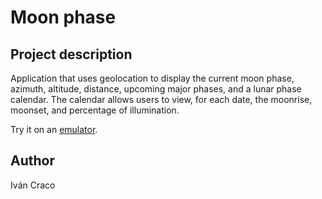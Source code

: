 <h1>Moon phase</h1>
<h2>Project description</h2>
<p>Application that uses geolocation to display the current moon phase, azimuth, altitude, distance, upcoming major phases, and a lunar phase calendar. 
The calendar allows users to view, for each date, the moonrise, moonset, and percentage of illumination.</h2>
<p>Try it on an <a href="https://appetize.io/embed/b_r5f63q3dntg3bih2od4hkhxn2m" target="_blank">emulator</a>.</p>
<h2>Author</h2>
<span>Iván Craco</span>
